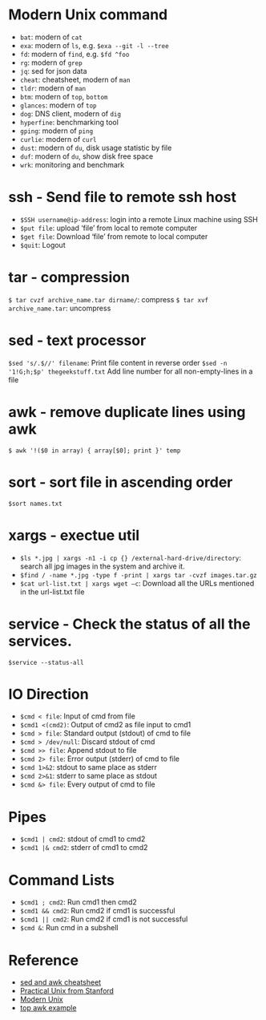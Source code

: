 # Modern Unix command
- `bat`: modern of `cat`
- `exa`: modern of `ls`, e.g. `$exa --git -l --tree`
- `fd`: modern of `find`, e.g. `$fd ^foo`
- `rg`: modern of `grep`
- `jq`: sed for json data
- `cheat`: cheatsheet, modern of `man`
- `tldr`: modern of `man`
- `btm`: modern of `top`, `bottom`
- `glances`: modern of `top`
- `dog`: DNS client, modern of `dig`
- `hyperfine`: benchmarking tool
- `gping`: modern of `ping`
- `curlie`: modern of `curl`
- `dust`: modern of `du`, disk usage statistic by file
- `duf`: modern of `du`, show disk free space
- `wrk`: monitoring and benchmark 

# ssh - Send file to remote ssh host
- `$SSH username@ip-address`: login into a remote Linux machine using SSH
- `$put file`: upload ‘file’ from local to remote computer
- `$get file`: Download ‘file’ from remote to local computer
- `$quit`: Logout

# tar - compression 
`$ tar cvzf archive_name.tar dirname/`: compress
`$ tar xvf archive_name.tar`: uncompress

# sed - text processor
`$sed 's/.$//' filename`: Print file content in reverse order
`$sed -n '1!G;h;$p' thegeekstuff.txt` Add line number for all non-empty-lines in a file

# awk - remove duplicate lines using awk
`$ awk '!($0 in array) { array[$0]; print }' temp`

# sort - sort file in ascending order
`$sort names.txt`

# xargs - exectue util
- `$ls *.jpg | xargs -n1 -i cp {} /external-hard-drive/directory`: search all jpg images in the system and archive it.
- `$find / -name *.jpg -type f -print | xargs tar -cvzf images.tar.gz`
- `$cat url-list.txt | xargs wget –c`: Download all the URLs mentioned in the url-list.txt file

# service - Check the status of all the services.
`$service --status-all`

# IO Direction
- `$cmd < file`: Input of cmd from file
- `$cmd1 <(cmd2)`: Output of cmd2 as file input to cmd1
- `$cmd > file`: Standard output (stdout) of cmd to file
- `$cmd > /dev/null`: Discard stdout of cmd
- `$cmd >> file`: Append stdout to file
- `$cmd 2> file`: Error output (stderr) of cmd to file
- `$cmd 1>&2`: stdout to same place as stderr
- `$cmd 2>&1`: stderr to same place as stdout
- `$cmd &> file`: Every output of cmd to file

# Pipes
- `$cmd1 | cmd2`: stdout of cmd1 to cmd2
- `$cmd1 |& cmd2`: stderr of cmd1 to cmd2

# Command Lists
- `$cmd1 ; cmd2`: Run cmd1 then cmd2
- `$cmd1 && cmd2`: Run cmd2 if cmd1 is successful
- `$cmd1 || cmd2`: Run cmd2 if cmd1 is not successful
- `$cmd &`: Run cmd in a subshell
 
# Reference
- [sed and awk cheatsheet](https://www.thegeekstuff.com/sed-awk-101-hacks-ebook/)
- [Practical Unix from Stanford](https://practicalunix.org/)
- [Modern Unix](https://github.com/ibraheemdev/modern-Unix)
- [top awk example](https://hackr.io/blog/awk-command-unix-linux-examples)